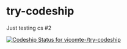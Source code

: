 try-codeship
============

Just testing cs #2


[ ![Codeship Status for vicomte-/try-codeship](https://codeship.io/projects/a856b830-f302-0131-e5b7-4a729fc31f8d/status)](https://codeship.io/projects/27779)
